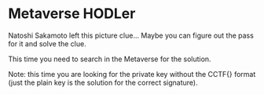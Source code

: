 # Metaverse HODLer

Natoshi Sakamoto left this picture clue... Maybe you can figure out the pass for it and solve the clue.

This time you need to search in the Metaverse for the solution.

Note: this time you are looking for the private key without the CCTF{} format (just the plain key is the solution for the correct signature).
